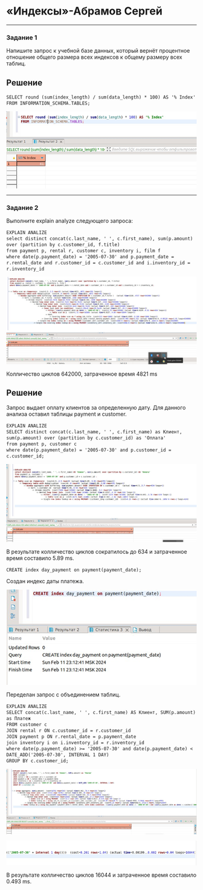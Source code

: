 # «Индексы»-Абрамов Сергей

---

### Задание 1

Напишите запрос к учебной базе данных, который вернёт процентное отношение общего размера всех индексов к общему размеру всех таблиц.

## Решение

```
SELECT round (sum(index_length) / sum(data_length) * 100) AS '% Index'
FROM INFORMATION_SCHEMA.TABLES;

```
![1](https://github.com/smabramov/Index/blob/490bd22e7f152c9534e8a1ae98cc6e44ad380942/jpg/1.jpg)

---


### Задание 2

Выполните explain analyze следующего запроса:

```
EXPLAIN ANALIZE
select distinct concat(c.last_name, ' ', c.first_name), sum(p.amount) over (partition by c.customer_id, f.title)
from payment p, rental r, customer c, inventory i, film f
where date(p.payment_date) = '2005-07-30' and p.payment_date = r.rental_date and r.customer_id = c.customer_id and i.inventory_id = r.inventory_id

```

![2](https://github.com/smabramov/Index/blob/490bd22e7f152c9534e8a1ae98cc6e44ad380942/jpg/2.jpg)

Колличество циклов 642000, затраченное время 4821 ms

## Решение

Запрос выдает оплату клиентов за определенную дату. Для данного анализа оставил таблицы payment и customer.


```
EXPLAIN ANALIZE
SELECT distinct concat(c.last_name, ' ', c.first_name) as Клиент, sum(p.amount) over (partition by c.customer_id) as 'Оплата'
from payment p, customer c
where date(p.payment_date) = '2005-07-30' and p.customer_id = c.customer_id;

```

![3](https://github.com/smabramov/Index/blob/490bd22e7f152c9534e8a1ae98cc6e44ad380942/jpg/3.jpg)

В результате колличество циклов сократилось до 634 и затраченное время составило 5.89 ms. 

```
CREATE index day_payment on payment(payment_date);

```
Создан индекс даты платежа.


![4](https://github.com/smabramov/Index/blob/490bd22e7f152c9534e8a1ae98cc6e44ad380942/jpg/4.jpg)

Переделан запрос с объединением таблиц.

```
EXPLAIN ANALIZE
SELECT concat(c.last_name, ' ', c.first_name) AS Клиент, SUM(p.amount) as Платеж
FROM customer c
JOIN rental r ON c.customer_id = r.customer_id 
JOIN payment p ON r.rental_date = p.payment_date 
join inventory i on i.inventory_id = r.inventory_id 
where date(p.payment_date) >= '2005-07-30' and date(p.payment_date) < DATE_ADD('2005-07-30', INTERVAL 1 DAY)
GROUP BY c.customer_id;

```

![5](https://github.com/smabramov/Index/blob/490bd22e7f152c9534e8a1ae98cc6e44ad380942/jpg/5.jpg)

![6](https://github.com/smabramov/Index/blob/490bd22e7f152c9534e8a1ae98cc6e44ad380942/jpg/6.jpg)


В результате колличество циклов  16044 и затраченное время составило 0.493 ms. 


